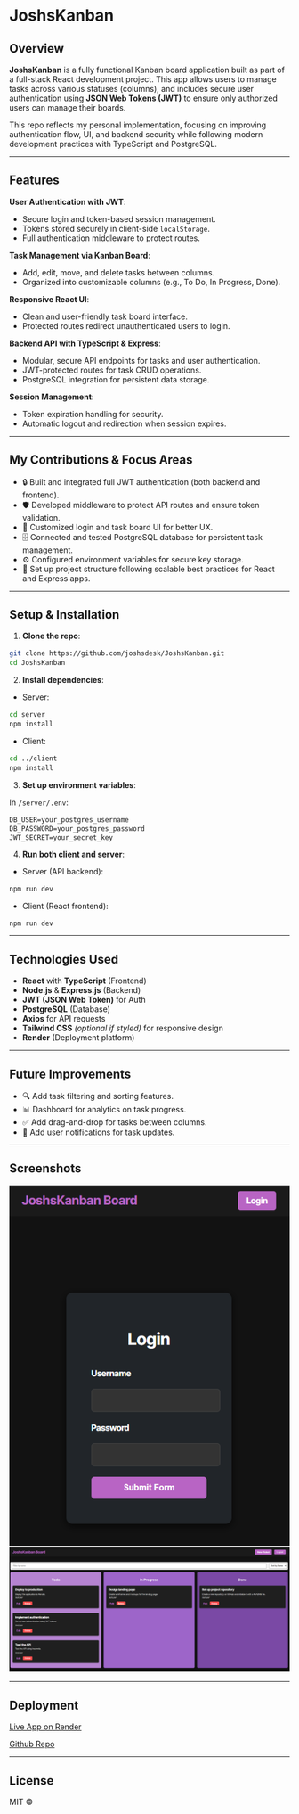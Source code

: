
# JoshsKanban

## Overview

**JoshsKanban** is a fully functional Kanban board application built as part of a full-stack React development project. This app allows users to manage tasks across various statuses (columns), and includes secure user authentication using **JSON Web Tokens (JWT)** to ensure only authorized users can manage their boards.

This repo reflects my personal implementation, focusing on improving authentication flow, UI, and backend security while following modern development practices with TypeScript and PostgreSQL.

---

## Features

**User Authentication with JWT**:
- Secure login and token-based session management.
- Tokens stored securely in client-side `localStorage`.
- Full authentication middleware to protect routes.

**Task Management via Kanban Board**:
 - Add, edit, move, and delete tasks between columns.
 - Organized into customizable columns (e.g., To Do, In Progress, Done).

**Responsive React UI**:
 - Clean and user-friendly task board interface.
 - Protected routes redirect unauthenticated users to login.

**Backend API with TypeScript & Express**:
 - Modular, secure API endpoints for tasks and user authentication.
 - JWT-protected routes for task CRUD operations.
 - PostgreSQL integration for persistent data storage.

**Session Management**:
  - Token expiration handling for security.
  - Automatic logout and redirection when session expires.

---

## My Contributions & Focus Areas

- 🔒 Built and integrated full JWT authentication (both backend and frontend).
- 🛡️ Developed middleware to protect API routes and ensure token validation.
- 🎨 Customized login and task board UI for better UX.
- 🗄️ Connected and tested PostgreSQL database for persistent task management.
- ⚙️ Configured environment variables for secure key storage.
- 🚀 Set up project structure following scalable best practices for React and Express apps.

---

## Setup & Installation

1. **Clone the repo**:
```bash
git clone https://github.com/joshsdesk/JoshsKanban.git
cd JoshsKanban
```

2. **Install dependencies**:

- Server:
```bash
cd server
npm install
```

- Client:
```bash
cd ../client
npm install
```

3. **Set up environment variables**:

In `/server/.env`:
```
DB_USER=your_postgres_username
DB_PASSWORD=your_postgres_password
JWT_SECRET=your_secret_key
```

4. **Run both client and server**:

- Server (API backend):
```bash
npm run dev
```

- Client (React frontend):
```bash
npm run dev
```

---

## Technologies Used

- **React** with **TypeScript** (Frontend)
- **Node.js** & **Express.js** (Backend)
- **JWT (JSON Web Token)** for Auth
- **PostgreSQL** (Database)
- **Axios** for API requests
- **Tailwind CSS** *(optional if styled)* for responsive design
- **Render** (Deployment platform)

---

## Future Improvements

- 🔍 Add task filtering and sorting features.
- 📊 Dashboard for analytics on task progress.
- ✅ Add drag-and-drop for tasks between columns.
- 🔔 Add user notifications for task updates.

---

## Screenshots

![Login Page](./client/assets/JoshS-login-page.png)
![Kanban Board](./client/assets/JoshS-main-page.png)

---

## Deployment

  
[Live App on Render](https://joshskanban.onrender.com)

[Github Repo](https://github.com/joshsdesk/JoshsKanban)

---

## License

MIT © 
